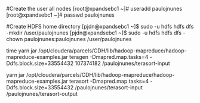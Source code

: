 #Create the user all nodes
[root@xpandsebc1 ~]# useradd paulojnunes
[root@xpandsebc1 ~]# passwd paulojnunes

#Create HDFS home directory
[pjdn@xpandsebc1 ~]$ sudo -u hdfs hdfs dfs -mkdir /user/paulojnunes
[pjdn@xpandsebc1 ~]$ sudo -u hdfs hdfs dfs -chown paulojnunes:paulojnunes /user/paulojnunes



time yarn jar /opt/cloudera/parcels/CDH/lib/hadoop-mapreduce/hadoop-mapreduce-examples.jar teragen -Dmapred.map.tasks=4 -Ddfs.block.size=33554432 107374182 /paulojnunes/terasort-input



yarn jar /opt/cloudera/parcels/CDH/lib/hadoop-mapreduce/hadoop-mapreduce-examples.jar terasort -Dmapred.map.tasks=4 -Ddfs.block.size=33554432 /paulojnunes/terasort-input /paulojnunes/terasort-output


